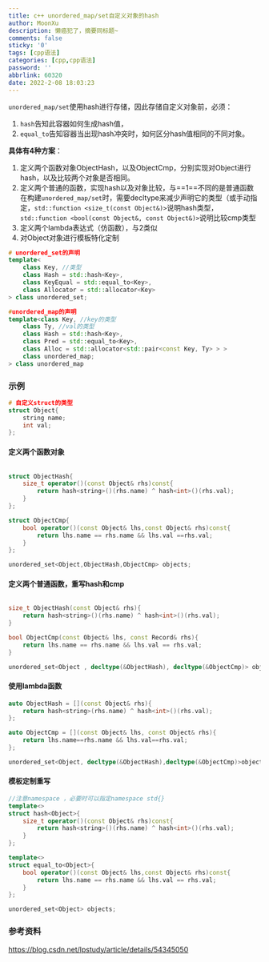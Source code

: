 ```yaml
---
title: c++ unordered_map/set自定义对象的hash
author: MoonXu
description: 懒癌犯了，摘要同标题~
comments: false
sticky: '0'
tags: [cpp语法]
categories: [cpp,cpp语法]
password: ''
abbrlink: 60320
date: 2022-2-08 18:03:23
---
```


`unordered_map/set`使用hash进行存储，因此存储自定义对象前，必须：

1. `hash`告知此容器如何生成hash值，
2. `equal_to`告知容器当出现hash冲突时，如何区分hash值相同的不同对象。

**具体有4种方案**：

1. 定义两个函数对象ObjectHash，以及ObjectCmp，分别实现对Object进行hash，以及比较两个对象是否相同。
2. 定义两个普通的函数，实现hash以及对象比较，与==1==不同的是普通函数在构建`unordered_map/set`时，需要decltype来减少声明它的类型（或手动指定，`std::function <size_t(const Object&)>`说明hash类型，`std::function <bool(const Object&, const Object&)>`说明比较cmp类型
3. 定义两个lambda表达式（仿函数），与2类似
4. 对Object对象进行模板特化定制

```cpp
# unordered_set的声明
template<
    class Key, //类型
    class Hash = std::hash<Key>,
    class KeyEqual = std::equal_to<Key>,
    class Allocator = std::allocator<Key>
> class unordered_set;

#unordered_map的声明
template<class Key, //key的类型
    class Ty, //val的类型
    class Hash = std::hash<Key>,
    class Pred = std::equal_to<Key>,
    class Alloc = std::allocator<std::pair<const Key, Ty> > >
    class unordered_map;
> class unordered_map
```



### 示例

```cpp
# 自定义struct的类型
struct Object{
    string name;
    int val;
};
```

#### 定义两个函数对象

```cpp

struct ObjectHash{
	size_t operator()(const Object& rhs)const{
        return hash<string>()(rhs.name) ^ hash<int>()(rhs.val);
    }
};

struct ObjectCmp{
    bool operator()(const Object& lhs,const Object& rhs)const{
        return lhs.name == rhs.name && lhs.val ==rhs.val;
    }
};

unordered_set<Object,ObjectHash,ObjectCmp> objects;
```

#### 定义两个普通函数，重写hash和cmp

```cpp

size_t ObjectHash(const Object& rhs){
    return hash<string>()(rhs.name) ^ hash<int>()(rhs.val);
}

bool ObjectCmp(const Object& lhs, const Record& rhs){
    return lhs.name == rhs.name && lhs.val == rhs.val;
}

unordered_set<Object , decltype(&ObjectHash), decltype(&ObjectCmp)> objects(0,ObjectHash,ObjectCmp);
```

#### 使用lambda函数

```cpp
auto ObjectHash = [](const Object& rhs){
    return hash<string>(rhs.name) ^ hash<int>()(rhs.val);
};

auto ObjectCmp = [](const Object& lhs, const Object& rhs){
    return lhs.name==rhs.name && lhs.val==rhs.val;
};

unordered_set<Object, decltype(&ObjectHash),decltype(&ObjectCmp)>object(0,ObjectHash,ObjectCmp);
```

#### 模板定制重写

```cpp
//注意namespace ，必要时可以指定namespace std{}
template<>
struct hash<Object>{
    size_t operator()(const Object& rhs)const{
		return hash<string>()(rhs.name) ^ hash<int>()(rhs.val);
    }
};

template<>
struct equal_to<Object>{
    bool operator()(const Object& lhs,const Object& rhs)const{
		return lhs.name == rhs.name && lhs.val == rhs.val;
    }
};

unordered_set<Object> objects;
```





### 参考资料

https://blog.csdn.net/lpstudy/article/details/54345050